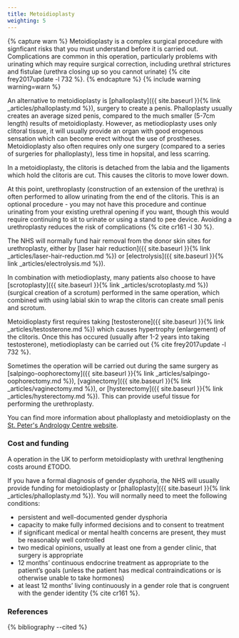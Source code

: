 ```yaml
---
title: Metoidioplasty
weighting: 5
---
```


{% capture warn %}
Metoidioplasty is a complex surgical procedure with signficant risks that you must understand before it is carried out. Complications are common in this operation, particularly problems with urinating which may require surgical correction, including urethral strictures and fistulae (urethra closing up so you cannot urinate) {% cite frey2017update -l 732 %}.
{% endcapture %}
{% include warning warning=warn %}

An alternative to metoidioplasty is [phalloplasty]({{ site.baseurl }}{% link _articles/phalloplasty.md %}), surgery to create a penis. Phalloplasty usually creates an average sized penis, compared to the much smaller (5-7cm length) results of metoidioplasty. However, as metiodioplasty uses only clitoral tissue, it will usually provide an organ with good erogenous sensation which can become erect without the use of prostheses. Metoidioplasty also often requires only one surgery (compared to a series of surgeries for phalloplasty), less time in hopsital, and less scarring.

In a metoidioplasty, the clitoris is detached from the labia and the ligaments which hold the clitoris are cut. This causes the clitoris to move lower down.

At this point, urethroplasty (construction of an extension of the urethra) is often performed to allow urinating from the end of the clitoris. This is an optional procedure - you may not have this procedure and continue urinating from your existing urethral opening if you want, though this would require continuing to sit to urinate or using a stand to pee device. Avoiding a urethroplasty reduces the risk of complications {% cite cr161 -l 30 %}.

The NHS will normally fund hair removal from the donor skin sites for urethroplasty, either by [laser hair reduction]({{ site.baseurl }}{% link _articles/laser-hair-reduction.md %}) or [electrolysis]({{ site.baseurl }}{% link _articles/electrolysis.md %}).

In combination with metiodioplasty, many patients also choose to have [scrotoplasty]({{ site.baseurl }}{% link _articles/scrotoplasty.md %}) (surgical creation of a scrotum) performed in the same operation, which combined with using labial skin to wrap the clitoris can create small penis and scrotum.

Metoidioplasty first requires taking [testosterone]({{ site.baseurl }}{% link _articles/testosterone.md %}) which causes hypertrophy (enlargement) of the clitoris. Once this has occured (usually after 1-2 years into taking testosterone), metiodioplasty can be carried out {% cite frey2017update -l 732 %}. 

Sometimes the operation will be carried out during the same surgery as [salpingo-oophorectomy]({{ site.baseurl }}{% link _articles/salpingo-oophorectomy.md %}), [vaginectomy]({{ site.baseurl }}{% link _articles/vaginectomy.md %}), or [hysterectomy]({{ site.baseurl }}{% link _articles/hysterectomy.md %}). This can provide useful tissue for performing the urethroplasty.

You can find more information about phalloplasty and metoidioplasty on the [St. Peter's Andrology Centre website](https://www.andrology.co.uk/phalloplasty).

### Cost and funding

A operation in the UK to perform metoidioplasty with urethral lengthening costs around £TODO.

If you have a formal diagnosis of gender dysphoria, the NHS will usually provide funding for metoidioplasty or [phalloplasty]({{ site.baseurl }}{% link _articles/phalloplasty.md %}). You will normally need to meet the following conditions:

- persistent and well-documented gender dysphoria
- capacity to make fully informed decisions and to consent to treatment
- if significant medical or mental health concerns are present, they must be reasonably well controlled
- two medical opinions, usually at least one from a gender clinic, that surgery is appropriate 
- 12 months’ continuous endocrine treatment as appropriate to the
patient’s goals (unless the patient has medical contraindications
or is otherwise unable to take hormones)
- at least 12 months’ living continuously in a gender role that is
congruent with the gender identity {% cite cr161 %}.

### References

{% bibliography --cited %}  
